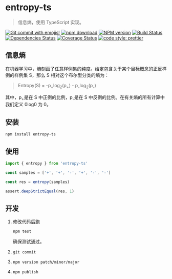 # entropy-ts

> 信息熵，使用 TypeScript 实现。

[![Git commit with emojis!](https://img.shields.io/badge/gitmoji-git%20commit%20with%20emojis!-brightgreen.svg)](https://gitmoji.js.org)
[![npm download][download-image]][download-url]
[![NPM version](https://badge.fury.io/js/entropy-ts.png)](http://badge.fury.io/js/entroy-ts)
[![Build Status](https://travis-ci.com/Jeff-Tian/entropy.svg?branch=master)](https://travis-ci.com/Jeff-Tian/entropy)
[![Dependencies Status](https://david-dm.org/Jeff-Tian/entropy-ts.png)](https://david-dm.org/jeff-tian/entropy-ts)
[![Coverage Status](https://coveralls.io/repos/github/Jeff-Tian/entroy/badge.svg?branch=master)](https://coveralls.io/github/Jeff-Tian/entropy?branch=master)
[![code style: prettier](https://img.shields.io/badge/code_style-prettier-ff69b4.svg?style=flat-square)](https://github.com/Jeff-Tian/entropy)

[download-image]: https://img.shields.io/npm/dm/entropy-ts.svg?style=flat-square
[download-url]: https://npmjs.org/package/entropy-ts

## 信息熵

在机器学习中，熵刻画了任意样例集的纯度。给定包含关于某个目标概念的正反样例的样例集 S，那么 S 相对这个布尔型分类的熵为：

> Entropy(S) = -p<sub>+</sub>log<sub>2</sub>(p<sub>+</sub>) - p<sub>-</sub>log<sub>2</sub>(p<sub>-</sub>)

其中，p<sub>+</sub>是在 S 中正例的比例，p<sub>-</sub>是在 S 中反例的比例。在有关熵的所有计算中我们定义 0log0 为 0。

## 安装

```shell
npm install entropy-ts
```

## 使用

```typescript
import { entropy } from 'entropy-ts'

const samples = ['+', '+', '-', '+', '-', '-']

const res = entropy(samples)

assert.deepStrictEqual(res, 1)
```

## 开发

1. 修改代码后跑

   ```shell
   npm test
   ```

   确保测试通过。

2. `git commit`
3. `npm version patch/minor/major`
4. `npm publish`
